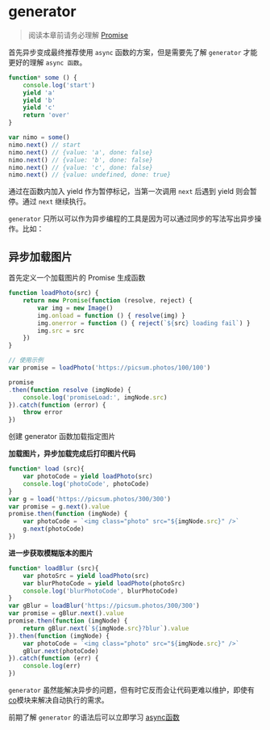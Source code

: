 # generator

> 阅读本章前请务必理解 [Promise](./Promise/md)

首先异步变成最终推荐使用 `async` 函数的方案，但是需要先了解 `generator` 才能更好的理解 `async 函数`。

````js
function* some () {
    console.log('start')
    yield 'a'
    yield 'b'
    yield 'c'
    return 'over'
}

var nimo = some()
nimo.next() // start
nimo.next() // {value: 'a', done: false}
nimo.next() // {value: 'b', done: false}
nimo.next() // {value: 'c', done: false}
nimo.next() // {value: undefined, done: true}
````

通过在函数内加入 yield 作为暂停标记，当第一次调用 `next` 后遇到 yield 则会暂停。通过 `next` 继续执行。

`generator` 只所以可以作为异步编程的工具是因为可以通过同步的写法写出异步操作。比如：

## 异步加载图片

首先定义一个加载图片的 Promise 生成函数

````js
function loadPhoto(src) {
    return new Promise(function (resolve, reject) {
        var img = new Image()
        img.onload = function () { resolve(img) }
        img.onerror = function () { reject(`${src} loading fail`) }
        img.src = src
    })
}
````

```js
// 使用示例
var promise = loadPhoto('https://picsum.photos/100/100')

promise
.then(function resolve (imgNode) {
    console.log('promiseLoad:', imgNode.src)
}).catch(function (error) {
    throw error
})
```

创建 generator 函数加载指定图片

**加载图片，异步加载完成后打印图片代码**

````js
function* load (src){
    var photoCode = yield loadPhoto(src)
    console.log('photoCode', photoCode)
}
var g = load('https://picsum.photos/300/300')
var promise = g.next().value
promise.then(function (imgNode) {
    var photoCode = `<img class="photo" src="${imgNode.src}" />`
    g.next(photoCode)
})
````

**进一步获取模糊版本的图片**

````js
function* loadBlur (src){
    var photoSrc = yield loadPhoto(src)
    var blurPhotoCode = yield loadPhoto(photoSrc)
    console.log('blurPhotoCode', blurPhotoCode)
}
var gBlur = loadBlur('https://picsum.photos/300/300')
var promise = gBlur.next().value
promise.then(function (imgNode) {
    return gBlur.next(`${imgNode.src}?blur`).value
}).then(function (imgNode) {
    var photoCode = `<img class="photo" src="${imgNode.src}" />`
    gBlur.next(photoCode)
}).catch(function (err) {
    console.log(err)
})
````

`generator` 虽然能解决异步的问题，但有时它反而会让代码更难以维护，即使有 [co](https://github.com/tj/co)模块来解决自动执行的需求。

前期了解 `generator` 的语法后可以立即学习 [async函数](./async.md)
